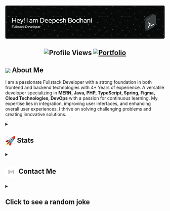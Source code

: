 
![Header](./github-header-image.png)
<h2 align="center">
  <img src="https://komarev.com/ghpvc/?username=deepeshbodhani&color=dc143c&style=for-the-badge" alt="Profile Views" style="height:21px;">
  <a href="https://poly.me/deepesh_bodhani">
    <img src="https://img.shields.io/badge/Portfolio-543DE0?style=for-the-badge&logo=About.me&logoColor=white" alt="Portfolio" style="height:22px;">
  </a>
</h2>

## <img align ='center' src="https://i.giphy.com/media/v1.Y2lkPTc5MGI3NjExdjh2dDM4bDhyYzM5NmppaHJ6dG56Mmh3bTkyanFkdWRvZ3R1cGoycSZlcD12MV9pbnRlcm5hbF9naWZfYnlfaWQmY3Q9ZQ/LOnt6uqjD9OexmQJRB/giphy.gif" width="37" /> About Me

I am a passionate Fullstack Developer with a strong foundation in both frontend and backend technologies with 4+ Years of experience. 
A versatile developer specializing in **MERN, Java, PHP, TypeScript, Spring, Figma, Cloud Technologies, DevOps** with a passion for continuous learning. My expertise lies in integration, improving user interfaces, and enhancing overall user experiences. I thrive on solving challenging problems and creating innovative solutions.

<details>
  <summary><h2> 
    <img align="center" src="https://github.com/deepeshbodhani/deepeshbodhani/blob/main/icons/stats.gif" width="32"/> 
    Stats</h2></summary>
  <div align="center">
    
    ![](https://github-readme-stats.vercel.app/api?username=deepeshbodhani&theme=tokyonight&hide_border=false&include_all_commits=true&count_private=false)<br/>
    ![](https://github-readme-streak-stats.herokuapp.com/?user=deepeshbodhani&theme=tokyonight&hide_border=false)<br/>
    ![](https://github-readme-stats.vercel.app/api/top-langs/?username=deepeshbodhani&theme=tokyonight&hide_border=false&include_all_commits=true&count_private=false&layout=compact)<br/>
    ![](https://github-readme-activity-graph.vercel.app/graph?username=deepeshbodhani&theme=tokyo-night)
    
  </div>
</details>

<details>
  <summary><h2> 
    <img align="center" src="https://github.com/deepeshbodhani/deepeshbodhani/blob/main/icons/Contact.gif" width="37"/> 
    Contact Me</h2></summary>
  <p>
    <i>You can reach out to me via</i>
    <a href="mailto:deepeshbodhani@gmail.com">
      Mail 
      <img align="center" src="https://github.com/deepeshbodhani/[deepeshbodhani/blob/main/icons/Gmail.gif" width="100"/>
    </a>
  </p>
</details>
<details>
  <summary><h2> Click to see a random joke</h2></summary>
  <div align="center">

  ![Jokes Card](https://readme-jokes.vercel.app/api?theme=halloween)

  </div>
</details>
